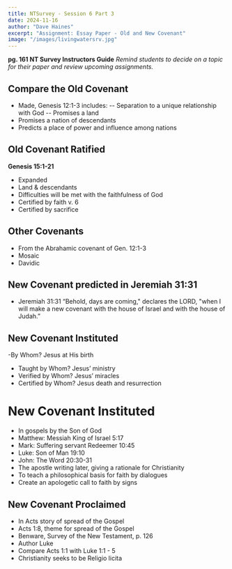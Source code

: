 ```yaml
---
title: NTSurvey - Session 6 Part 3
date: 2024-11-16
author: "Dave Haines"
excerpt: "Assignment: Essay Paper - Old and New Covenant"
image: "/images/livingwatersrv.jpg"
---
```

**pg. 161 NT Survey Instructors Guide**
*Remind students to decide on a topic for their paper and review upcoming assignments.*

## Compare the Old Covenant
- Made, Genesis 12:1-3 includes:
-- Separation to a unique relationship with God
-- Promises a land
- Promises a nation of descendants
- Predicts a place of power and influence among nations

## Old Covenant Ratified
**Genesis 15:1-21**  
- Expanded
- Land & descendants
- Difficulties will be met with the faithfulness of God
- Certified by faith v. 6
- Certified by sacrifice

## Other Covenants
- From the Abrahamic covenant of Gen. 12:1-3
- Mosaic
- Davidic

## New Covenant predicted in Jeremiah 31:31
- Jeremiah 31:31 “Behold, days are coming," declares the LORD, "when I will
make a new covenant with the house of Israel and with the house of Judah.”

## New Covenant Instituted
-By Whom? Jesus at His birth
- Taught by Whom? Jesus’ ministry
- Verified by Whom? Jesus’ miracles
- Certified by Whom? Jesus death and resurrection

# New Covenant Instituted
- In gospels by the Son of God
- Matthew: Messiah King of Israel 5:17
- Mark: Suffering servant Redeemer 10:45
- Luke: Son of Man 19:10
- John: The Word 20:30-31
- The apostle writing later, giving a rationale for Christianity
- To teach a philosophical basis for faith by dialogues
- Create an apologetic call to faith by signs
## New Covenant Proclaimed
- In Acts story of spread of the Gospel
- Acts 1:8, theme for spread of the Gospel
- Benware, Survey of the New Testament, p. 126
- Author Luke
- Compare Acts 1:1 with Luke 1:1 - 5
- Christianity seeks to be Religio licita


